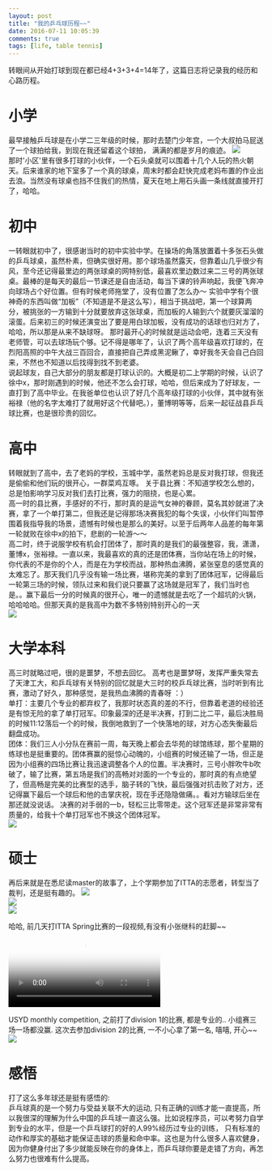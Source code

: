 ```yaml
---
layout: post
title: "我的乒乓球历程~~"
date: 2016-07-11 10:05:39
comments: true
tags: [life, table tennis]
---
```



转眼间从开始打球到现在都已经4+3+3+4=14年了，这篇日志将记录我的经历和心路历程。

<!--more-->
   
# 小学
最早接触乒乓球是在小学二三年级的时候，那时去楚门少年宫，一个大叔拍马屁送了一个球拍给我，到现在我还留着这个球拍， 满满的都是岁月的痕迹。
<img style="max-height:400px" src="/images/blog/160718_tt/340.JPG">     
那时'小区'里有很多打球的小伙伴，一个石头桌就可以围着十几个人玩的热火朝天。后来谁家的地下室多了一个真的球桌，周末时都会赶快完成老妈布置的作业出去浪。当然没有球桌也挡不住我们的热情，夏天在地上用石头画一条线就直接开打了，哈哈。   

# 初中
一转眼就初中了，很感谢当时的初中实验中学。在操场的角落放置着十多张石头做的乒乓球桌，虽然朴素，但确实很好用。那个球场虽然露天，但靠着山几乎很少有风，至今还记得最里边的两张球桌的网特别低，最喜欢里边数过来二三号的两张球桌。最棒的是每天的最后一节课还是自由活动，每当下课的铃声响起，我便飞奔冲向球场占个好位置。但有时候老师拖堂了，没有位置了怎么办～ 实验中学有个很神奇的东西叫做“加板”（不知道是不是这么写），相当于挑战吧，第一个球算两分，被挑张的一方输到十分就要放弃这张球桌，而加板的人输到六个就要灰溜溜的滚蛋。后来初三的时候还演变出了要是用白球加板，没有成功的话球也归对方了，哈哈，所以那是从来不缺球呀。
那时最开心的时候就是运动会吧，连着三天没有老师管，可以去球场玩个够。记不得是哪年了，认识了两个高年级喜欢打球的，在烈阳高照的中午大战三百回合，直接把自己弄成黑泥鳅了，幸好我冬天会自己白回来，不然也不知道以后找得到找不到老婆。    
说起球友，自己大部分的朋友都是打球认识的。大概是初二上学期的时候，认识了徐中x，那时刚遇到的时候，他还不怎么会打球，哈哈，但后来成为了好球友，一直打到了高中毕业。在我爸单位也认识了好几个高年级打球的小伙伴，其中就有张裕禄（他的名字太难打了就用好这个代替吧。），董博明等等，后来一起征战县乒乓球比赛，也是很珍贵的回忆。      

# 高中
转眼就到了高中，去了老妈的学校，玉城中学，虽然老妈总是反对我打球，但我还是偷偷和他们玩的很开心，一群菜鸡互啄。
关于县比赛：不知道学校怎么想的，总是怕影响学习反对我们去打比赛，强力的阻挠，也是心累。     
高一时的县比赛，手感好的不行，那时真的是运气女神的眷顾，莫名其妙就进了决赛，拿了一个单打第二，但我还是记得那场决赛我犯的每个失误，小伙伴们叫暂停围着我指导我的场景，遗憾有时候也是那么的美好。以至于后两年人品差的每年第一轮就败在徐中x的拍下，悲剧的一轮游～～      
高二时，终于说服学校有机会打团体了，那时真的是我们的最强整容，我，潇潇，董博x，张裕禄。一直以来，我最喜欢的真的还是团体赛，当你站在场上的时候，你代表的不是你的个人，而是在为学校而战，那种热血沸腾，紧张窒息的感觉真的太难忘了。那天我们几乎没有输一场比赛，堪称完美的拿到了团体冠军，记得最后一轮第三场的时候，领队过来和我们说只要赢了这场就是冠军了，我们当时也是。。赢下最后一分的时候真的很开心，唯一的遗憾就是去吃了一个超坑的火锅，哈哈哈哈。但那天真的是我高中为数不多特别特别开心的一天          
<img style="max-height:400px" src="/images/blog/160718_tt/highschool.JPG">       

# 大学本科
高三时就略过吧，很的是噩梦，不想去回忆。
高考也是噩梦呀，发挥严重失常去了天津工大，和乒乓球有关特别的回忆就是大三时的校乒乓球比赛，当时听到有比赛，激动了好久，那种感觉，是我热血沸腾的青春呀 ：）     
单打：主要几个专业的都弃权了，我那时状态真的差的不行，但靠着老道的经验还是有惊无险的拿了单打冠军。印象最深的还是半决赛，打到二比二平，最后决胜局的时候11:12落后一个的时候，我倒地救到了一个快落地的球，对方心态失衡最后翻盘成功。     
团体：我们三人小分队在赛前一周，每天晚上都会去华苑的球馆练球，那个星期的练球也是挺重要的。团体赛赢的挺惊心动魄的，小组赛的时候还输了一场，但正是因为小组赛的四场比赛让我迅速调整各个人的位置。半决赛时，三号小胖吹牛b吹破了，输了比赛，第五场是我们的高畅对对面的一个专业的，那时真的有点绝望了，但高畅是完美的比赛型的选手，脑子转的飞快，最后强强对抗击败了对方，还记得赢下最后一个球后和他的击掌庆祝，现在手还隐隐做痛。。看对方输球后坐在那还就没说话。 决赛的对手弱的一b，轻松三比零带走。这个冠军还是非常非常有质量的，给我十个单打冠军也不换这个团体冠军。           
<img style="max-height:400px" src="/images/blog/160718_tt/uni.jpg">       


# 硕士
再后来就是在悉尼读master的故事了，上个学期参加了ITTA的志愿者，转型当了裁判，还是挺有趣的。
<img style="max-height:350px" src="/images/blog/160718_tt/sydney.jpg">     
<img style="max-height:350px" src="/images/blog/160718_tt/itta.png">     
<img style="max-height:350px" src="/images/blog/160718_tt/IMG_6277.jpeg">     

哈哈, 前几天打ITTA Spring比赛的一段视频,有没有小张继科的赶脚~~
<video controls="" name="media" poster="/images/blog/160703_diary/poster.jpg"><source src="/images/blog/160703_diary/final.mp4" type="video/mp4"></video>

USYD monthly competition, 之前打了division 1的比赛, 都是专业的.. 小组赛三场一场都没赢. 这次去参加division 2的比赛, 一不小心拿了第一名, 嘻嘻, 开心~~
<img style="max-height:400px" src="/images/blog/160718_tt/firstplace.JPG">       

# 感悟
打了这么多年球还是挺有感悟的:   
乒乓球真的是一个努力与受益关联不大的运动, 只有正确的训练才能一直提高，所以我很深的理解为什么中国的乒乓球一直这么强。比如说程序员，可以考努力自学到专业的水平，但是一个乒乓球打的好的人99%经历过专业的训练， 只有标准的动作和厚实的基础才能保证击球的质量和命中率。这也是为什么很多人喜欢健身，因为你健身付出了多少就能反映在你的身体上，而乒乓球你要是走错了方向，再怎么努力也很难有什么提高。    


